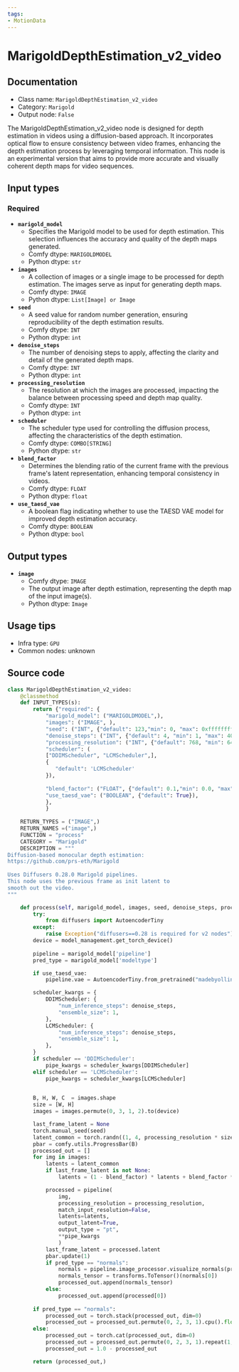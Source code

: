 ```yaml
---
tags:
- MotionData
---
```


# MarigoldDepthEstimation_v2_video
## Documentation
- Class name: `MarigoldDepthEstimation_v2_video`
- Category: `Marigold`
- Output node: `False`

The MarigoldDepthEstimation_v2_video node is designed for depth estimation in videos using a diffusion-based approach. It incorporates optical flow to ensure consistency between video frames, enhancing the depth estimation process by leveraging temporal information. This node is an experimental version that aims to provide more accurate and visually coherent depth maps for video sequences.
## Input types
### Required
- **`marigold_model`**
    - Specifies the Marigold model to be used for depth estimation. This selection influences the accuracy and quality of the depth maps generated.
    - Comfy dtype: `MARIGOLDMODEL`
    - Python dtype: `str`
- **`images`**
    - A collection of images or a single image to be processed for depth estimation. The images serve as input for generating depth maps.
    - Comfy dtype: `IMAGE`
    - Python dtype: `List[Image] or Image`
- **`seed`**
    - A seed value for random number generation, ensuring reproducibility of the depth estimation results.
    - Comfy dtype: `INT`
    - Python dtype: `int`
- **`denoise_steps`**
    - The number of denoising steps to apply, affecting the clarity and detail of the generated depth maps.
    - Comfy dtype: `INT`
    - Python dtype: `int`
- **`processing_resolution`**
    - The resolution at which the images are processed, impacting the balance between processing speed and depth map quality.
    - Comfy dtype: `INT`
    - Python dtype: `int`
- **`scheduler`**
    - The scheduler type used for controlling the diffusion process, affecting the characteristics of the depth estimation.
    - Comfy dtype: `COMBO[STRING]`
    - Python dtype: `str`
- **`blend_factor`**
    - Determines the blending ratio of the current frame with the previous frame's latent representation, enhancing temporal consistency in videos.
    - Comfy dtype: `FLOAT`
    - Python dtype: `float`
- **`use_taesd_vae`**
    - A boolean flag indicating whether to use the TAESD VAE model for improved depth estimation accuracy.
    - Comfy dtype: `BOOLEAN`
    - Python dtype: `bool`
## Output types
- **`image`**
    - Comfy dtype: `IMAGE`
    - The output image after depth estimation, representing the depth map of the input image(s).
    - Python dtype: `Image`
## Usage tips
- Infra type: `GPU`
- Common nodes: unknown


## Source code
```python
class MarigoldDepthEstimation_v2_video:
    @classmethod
    def INPUT_TYPES(s):
        return {"required": {
            "marigold_model": ("MARIGOLDMODEL",),  
            "images": ("IMAGE", ),
            "seed": ("INT", {"default": 123,"min": 0, "max": 0xffffffffffffffff, "step": 1}),
            "denoise_steps": ("INT", {"default": 4, "min": 1, "max": 4096, "step": 1}),
            "processing_resolution": ("INT", {"default": 768, "min": 64, "max": 4096, "step": 8}),
            "scheduler": (
            ["DDIMScheduler", "LCMScheduler",], 
            {
               "default": 'LCMScheduler'
            }),
            
            "blend_factor": ("FLOAT", {"default": 0.1,"min": 0.0, "max": 1.0, "step": 0.01}),
            "use_taesd_vae": ("BOOLEAN", {"default": True}),
            },
            }
    
    RETURN_TYPES = ("IMAGE",)
    RETURN_NAMES =("image",)
    FUNCTION = "process"
    CATEGORY = "Marigold"
    DESCRIPTION = """
Diffusion-based monocular depth estimation:  
https://github.com/prs-eth/Marigold  
  
Uses Diffusers 0.28.0 Marigold pipelines.  
This node uses the previous frame as init latent to  
smooth out the video.  
"""

    def process(self, marigold_model, images, seed, denoise_steps, processing_resolution, blend_factor, scheduler, use_taesd_vae):
        try:
            from diffusers import AutoencoderTiny
        except:
            raise Exception("diffusers==0.28 is required for v2 nodes")
        device = model_management.get_torch_device()
        
        pipeline = marigold_model['pipeline']
        pred_type = marigold_model['modeltype']

        if use_taesd_vae:
            pipeline.vae = AutoencoderTiny.from_pretrained("madebyollin/taesd", torch_dtype=torch.float16).to(device)

        scheduler_kwargs = {
            DDIMScheduler: {
                "num_inference_steps": denoise_steps,
                "ensemble_size": 1,
            },
            LCMScheduler: {
                "num_inference_steps": denoise_steps,
                "ensemble_size": 1,
            },	
        }
        if scheduler == 'DDIMScheduler':
            pipe_kwargs = scheduler_kwargs[DDIMScheduler]
        elif scheduler == 'LCMScheduler':
            pipe_kwargs = scheduler_kwargs[LCMScheduler]

        
        B, H, W, C  = images.shape
        size = [W, H]
        images = images.permute(0, 3, 1, 2).to(device)

        last_frame_latent = None
        torch.manual_seed(seed)
        latent_common = torch.randn((1, 4, processing_resolution * size[1] // (8 * max(size)), processing_resolution * size[0] // (8 * max(size)))).to(device=device, dtype=torch.float16)
        pbar = comfy.utils.ProgressBar(B)
        processed_out = []
        for img in images:
            latents = latent_common
            if last_frame_latent is not None:
                latents = (1 - blend_factor) * latents + blend_factor * last_frame_latent

            processed = pipeline(
                img,
                processing_resolution = processing_resolution,
                match_input_resolution=False, 
                latents=latents,
                output_latent=True,
                output_type = "pt",
                **pipe_kwargs
                )
            last_frame_latent = processed.latent
            pbar.update(1)
            if pred_type == "normals":
                normals = pipeline.image_processor.visualize_normals(processed.prediction)
                normals_tensor = transforms.ToTensor()(normals[0])
                processed_out.append(normals_tensor)
            else:
                processed_out.append(processed[0])
        
        if pred_type == "normals":
            processed_out = torch.stack(processed_out, dim=0)
            processed_out = processed_out.permute(0, 2, 3, 1).cpu().float()
        else:
            processed_out = torch.cat(processed_out, dim=0)
            processed_out = processed_out.permute(0, 2, 3, 1).repeat(1, 1, 1, 3).cpu().float()
            processed_out = 1.0 - processed_out

        return (processed_out,)

```
